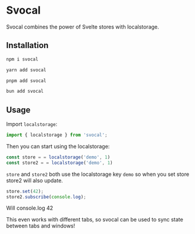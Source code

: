 # Svocal

Svocal combines the power of Svelte stores with localstorage.

## Installation

```bash
npm i svocal
```

```bash
yarn add svocal
```

```bash
pnpm add svocal
```

```bash
bun add svocal
```

## Usage

Import `localstorage`:

```ts
import { localstorage } from 'svocal';
```

Then you can start using the localstorage:

```ts
const store = = localstorage('demo', 1)
const store2 = = localstorage('demo', 1)
```

`store` and `store2` both use the localstorage key `demo` so when you set store store2 will also update.

```ts
store.set(42);
store2.subscribe(console.log);
```

Will console.log 42

This even works with different tabs, so svocal can be used to sync state between tabs and windows!
